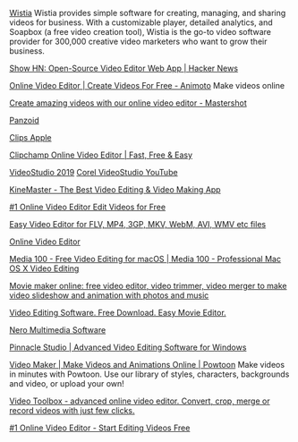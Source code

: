 
[Wistia](https://wistia.com/)
Wistia provides simple software for creating, managing, and sharing videos for business. With a customizable player, detailed analytics, and Soapbox (a free video creation tool), Wistia is the go-to video software provider for 300,000 creative video marketers who want to grow their business.

[Show HN: Open-Source Video Editor Web App | Hacker News](https://news.ycombinator.com/item?id=40331968)

[Online Video Editor | Create Videos For Free - Animoto](https://animoto.com/apps/online-video-maker)
Make videos online

[Create amazing videos with our online video editor - Mastershot](https://mastershot.app/)

[Panzoid](https://panzoid.com/)

[Clips Apple](https://www.apple.com/clips)

[Clipchamp Online Video Editor | Fast, Free & Easy](https://clipchamp.com/en/video-editor)

[VideoStudio 2019](https://www.videostudiopro.com/)
[Corel VideoStudio&#x000A;  YouTube](https://www.youtube.com/user/VideoStudioPro)

[KineMaster - The Best Video Editing & Video Making App](https://www.kinemaster.com/)

[#1 Online Video Editor Edit Videos for Free](https://www.kizoa.com/Video-Editor)

[Easy Video Editor for FLV, MP4, 3GP, MKV, WebM, AVI, WMV etc files](https://www.machetesoft.com/)

[Online Video Editor](https://www.magisto.com/)

[Media 100 - Free Video Editing for macOS | Media 100 - Professional Mac OS X Video Editing](https://www.media100.com/)

[Movie maker online: free video editor, video trimmer, video merger to make video slideshow and animation with photos and music](https://moviemakeronline.com/)

[Video Editing Software. Free Download. Easy Movie Editor.](https://www.nchsoftware.com/videopad)

[Nero Multimedia Software](https://www.nero.com/)

[Pinnacle Studio | Advanced Video Editing Software for Windows](https://www.pinnaclesys.com/en/)

[Video Maker | Make Videos and Animations Online | Powtoon](https://www.powtoon.com/home)
Make videos in minutes with Powtoon. Use our library of styles, characters, backgrounds and video, or upload your own!

[Video Toolbox - advanced online video editor. Convert, crop, merge or record videos with just few clicks.](https://www.videotoolbox.com/)

[#1 Online Video Editor - Start Editing Videos Free](https://www.wevideo.com/)
